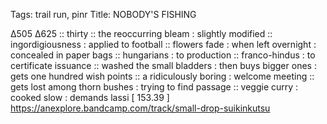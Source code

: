Tags: trail run, pinr
Title: NOBODY'S FISHING
  
∆505 ∆625 :: thirty :: the reoccurring bleam : slightly modified :: ingordigiousness : applied to football :: flowers fade : when left overnight : concealed in paper bags :: hungarians : to production :: franco-hindus : to certificate issuance :: washed the small bladders : then buys bigger ones : gets one hundred wish points :: a ridiculously boring : welcome meeting :: gets lost among thorn bushes : trying to find passage :: veggie curry : cooked slow : demands lassi 
[ 153.39 ]
<https://anexplore.bandcamp.com/track/small-drop-suikinkutsu>
